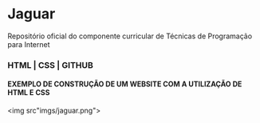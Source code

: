 # Jaguar
Repositório oficial do componente curricular de Técnicas de Programação para Internet
### HTML | CSS | GITHUB
#### EXEMPLO DE CONSTRUÇÃO DE UM WEBSITE COM A UTILIZAÇÃO DE HTML E CSS
<img src"imgs/jaguar.png">
